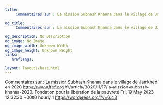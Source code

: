 ```yaml
---
title: 
     Commentaires sur : La mission Subhash Khanna dans le village de Jamkhed en 2020
    
og_title: 
     Commentaires sur : La mission Subhash Khanna dans le village de Jamkhed en 2020
    
og_description: No Description
og_image: No Image
og_image_width: Unknown Width
og_image_height: Unknown Height
links:
   hreflangs:

layout: layouts/base.html
---
```

Commentaires sur : La mission Subhash Khanna dans le village de Jamkhed en
2020  https://www.ffpf.org /fr/article/2020/11/17/la-mission-subhash-
khanna-2020/  Fondation pour la libération de la pauvreté  Fri, 19 May 2023
12:32:30 +0000  hourly  1  https://wordpress.org/?v=6.4.3

